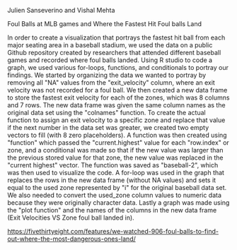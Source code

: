 Julien Sanseverino and Vishal Mehta


Foul Balls at MLB games and Where the Fastest Hit Foul balls Land


In order to create a  visualization that portrays the fastest hit ball from each major seating area in a baseball stadium, we used the data on a public Github repository created by researchers that attended different baseball games and recorded where foul balls landed. Using R studio to code a graph, we used various for-loops, functions, and conditionals to portray our findings. We started by organizing the data we wanted to portray by removing all "NA" values from the "exit_velocity" column, where an exit velocity was not recorded for a foul ball. We then created a new data frame to store the fastest exit velocity for each of the zones, which was 8 columns and 7 rows. The new data frame was given the same column names as the original data set using the "colnames" function. To create the actual function to assign an exit velocity to a specific zone and replace that value if the next number in the data set was greater, we created two empty vectors to fill (with 8 zero placeholders). A function was then created using "function" which passed the "current.highest" value for each "row.index" or zone, and a conditional was made so that if the new value was larger than the previous stored value for that zone, the new value was replaced in the "current highest" vector. The function was saved as "baseball-2", which was then used to visualize the code. A for-loop was used in the graph that replaces the rows in the new data frame (without NA values) and sets it equal to the used zone represented by "i" for the original baseball data set. We also needed to convert the used_zone column values to numeric data because they were originally character data. Lastly a graph was made using the "plot function" and the names of the columns in the new data frame (Exit Velocities VS Zone foul ball landed in). 


https://fivethirtyeight.com/features/we-watched-906-foul-balls-to-find-out-where-the-most-dangerous-ones-land/
